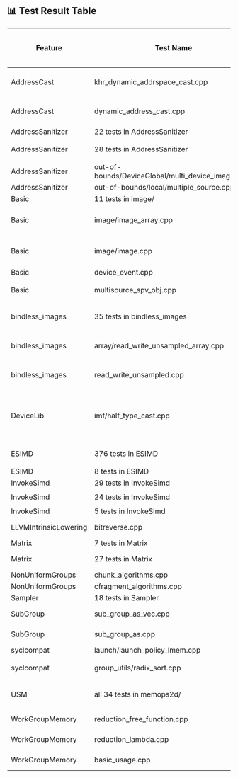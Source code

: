 ## 📊 Test Result Table

| Feature            | Test Name                                                      | Status (SPIRV-LLVM-Translator) | Marked Status (SPIR-V Backend)                       | Actual Status (SPIR-V Backend) | Test Error                    | Test Error Details |
|--------------------|----------------------------------------------------------------|--------------------------------|-------------------------------------------------------|--------------------------------|--------------------------------|-------------------|
| AddressCast        | khr_dynamic_addrspace_cast.cpp                                 | Pass                           | XFAIL (CMPLRLLVM-64705)                               | Fail                           | Program terminate abnormally   | ```error: command failed with exit status: 255``` |
| AddressCast        | dynamic_address_cast.cpp                                       | Pass                           | XFAIL (CMPLRLLVM-64705)                               | Fail                           | Program terminate abnormally   | ```error: command failed with exit status: 255``` |
| AddressSanitizer   | 22 tests in AddressSanitizer                                   | Pass                           | **Unsupported (CMPLRLLVM-64052)**                     | **Pass**                       |                                |                   |
| AddressSanitizer   | 28 tests in AddressSanitizer                                   | Pass                           | Unsupported (CMPLRLLVM-64052)                         | Fail                           | Detect memory leak             | ```[kernel] Private shadow memory out-of-bound (ptr: 0xff00fffffffb0050 -> 0xff010e7fff6fe483, sid: 0, base: 0xff00180001ccb820) ====ERROR: DeviceSanitizer: detected memory leaks of Device Global``` |
| AddressSanitizer   | out-of-bounds/DeviceGlobal/multi_device_images.cpp             | Pass                           | **XFAIL (CMPLRLLVM-64059)**                           | **Pass**                       |                                |                   |
| AddressSanitizer   | out-of-bounds/local/multiple_source.cpp                        | Pass                           | **XFAIL (CMPLRLLVM-64059)**                           | **Pass**                       |                                |                   |
| Basic              | 11 tests in image/                                             | Pass                           | **Unsupported**                                       | **Pass**                       |                                |                   |
| Basic              | image/image_array.cpp                                          | Pass                           | Unsupported                                           | Fail                           | Undefined reference            | ```error: undefined reference to `_Z22__spirv_ImageQuerySizeIDv2_i14ocl_image2d_roET_T0_' in function: 'int vector[2] __spirv_ImageQuerySize<int vector[2], ocl_image2d_ro>(ocl_image2d_ro)'``` |
| Basic              | image/image.cpp                                                | Pass                           | Unsupported                                           | Fail                           | Undefined reference            | ```error: undefined reference to `_Z22__spirv_ImageQuerySizeIDv2_i14ocl_image2d_roET_T0_' in function: 'int vector[2] __spirv_ImageQuerySize<int vector[2], ocl_image2d_ro>(ocl_image2d_ro)'``` |
| Basic              | device_event.cpp                                               | Pass                           | **Unsupported (CMPLRLLVM-64705)**                     | **Pass**                       |                                |                   |
| Basic              | multisource_spv_obj.cpp                                        | Pass                           | XFAIL (CMPLRLLVM-64059)                               | Fail                           | Invalid kernel argument index  | ```terminate called after throwing an instance of 'sycl::_V1::exception' what():  level_zero backend failed with error: 30 (UR_RESULT_ERROR_INVALID_KERNEL_ARGUMENT_INDEX)``` |
| bindless_images    | 35 tests in bindless_images                                    | Pass                           | **Unsupported (Tracker: https://github.com/llvm/llvm-project/pull/127737)**   | **Pass**                       |                                |                   |
| bindless_images    | array/read_write_unsampled_array.cpp                           | Pass                           | Unsupported (Tracker: https://github.com/llvm/llvm-project/pull/127737)       | Fail                           | Error occured                  | ```An error has occured! error: command failed with exit status: 1``` |
| bindless_images    | read_write_unsampled.cpp                                       | Pass                           | Unsupported (Tracker: https://github.com/llvm/llvm-project/pull/127737)       | Fail                           | Error occured                  | ```An error has occured! error: command failed with exit status: 1``` |
| DeviceLib          | imf/half_type_cast.cpp                                         | Pass                           | XFAIL (CMPLRLLVM-64705)                               | Fail                           | Assertion fail                 | ```half_type_cast.cpp.tmp1.out: /iusers/yixingzh/llvm/sycl/test-e2e/DeviceLib/imf/imf_utils.hpp:90: void test(sycl::queue &, std::initializer_list<InputTy>, std::initializer_list<OutputTy>, FuncTy, int) [InputTy = unsigned short, OutputTy = int, FuncTy = (lambda at /iusers/yixingzh/llvm/sycl/test-e2e/DeviceLib/imf/half_type_cast.cpp:39:10), EquTy = imf_utils_default_equ<int>]: Assertion `false' failed.``` |
| ESIMD              | 376 tests in ESIMD                                             | Pass                           | Unsupported                                           | Fail                           | Assertion failure              | ```static llvm::LLT llvm::LLT::vector(llvm::ElementCount, llvm::LLT): Assertion `!EC.isScalar() && "invalid number of vector elements"' failed.``` |
| ESIMD              | 8 tests in ESIMD                                               | Pass                           | **Unsupported**                                       | **Pass**                       |                                |                   |
| InvokeSimd         | 29 tests in InvokeSimd                                         | Pass                           | **Unsupported**                                       | **Pass**                       |                                |                   |
| InvokeSimd         | 24 tests in InvokeSimd                                         | Pass                           | Unsupported                                           | Fail                           | Device Lost                    | ```SYCL exception caught: level_zero backend failed with error: 20 (UR_RESULT_ERROR_DEVICE_LOST)``` |
| InvokeSimd         | 5 tests in InvokeSimd                                          | Pass                           | Unsupported                                           | Fail                           | Timed Out                      |                   |
| LLVMIntrinsicLowering | bitreverse.cpp                                              | Pass                           | Unsupported (CMPLRLLVM-64052)                         | Fail                           | CHECK-SPV failure              | ```error: CHECK-SPV: expected string not found in input ``` |
| Matrix             | 7 tests in Matrix                                              | Pass                           | **Unsupported (CMPLRLLVM-64705)**                     | **Pass**                       |                                |                   |
| Matrix             | 27 tests in Matrix                                             | Pass                           | Unsupported (CMPLRLLVM-64705)                     | Fail                           | Segmentation violation         | ```IGC: Internal Compiler Error: Segmentation violation``` |
| NonUniformGroups   | chunk_algorithms.cpp                                           | Pass                           | **Unsupported (CMPLRLLVM-64702)**                     | **Pass**                       |                                |                   |
| NonUniformGroups   | cfragment_algorithms.cpp                                       | Pass                           | **Unsupported (CMPLRLLVM-64702)**                     | **Pass**                       |                                |                   |
| Sampler            | 18 tests in Sampler                                            | Pass                           | **Unsupported**                                       | **Pass**                       |                                |                   |
| SubGroup           | sub_group_as_vec.cpp                                           | Pass                           | XFAIL (CMPLRLLVM-64705)                               | Fail                           | Result not matched             | ```Unexpected result [01,01] vs [01,00]``` |
| SubGroup           | sub_group_as.cpp                                               | Pass                           | XFAIL (CMPLRLLVM-64705)                               | Fail                           | Result not matched             | ```Unexpected result 0101 vs 0100``` |
| syclcompat         | launch/launch_policy_lmem.cpp                                  | Pass                           | **Unsupported (CMPLRLLVM-64705)**                     | **Pass**                       |                                |                   |
| syclcompat         | group_utils/radix_sort.cpp                                     | Pass                           | Unsupported (Tracker: https://github.com/intel/llvm/issues/17400)               | Fail                           | Test result incorrect          | ```test_sort failed -2116943464,-2113928704,-2113928704,-2113928704,-2144337914,-2113929196 ...... ``` |
| USM                | all 34 tests in memops2d/                                      | Pass                           | **Unsupported (https://github.com/llvm/llvm-project/issues/127791)** | **Pass**                       |                                |                   |
| WorkGroupMemory    | reduction_free_function.cpp                                    | Pass                           | XFAIL (Tracker: https://github.com/intel/llvm/issues/18230) | Fail                           | Unimplemented OpCode           | ```UnimplementedOpCode: Unimplemented opcode 29``` |
| WorkGroupMemory    | reduction_lambda.cpp                                          | Pass                           | XFAIL (Tracker: https://github.com/intel/llvm/issues/18230) | Fail                           | Unimplemented OpCode           | ```UnimplementedOpCode: Unimplemented opcode 29``` |
| WorkGroupMemory    | basic_usage.cpp                                               | Pass                           | XFAIL (Tracker: https://github.com/intel/llvm/issues/18230) | Fail                           | Unimplemented OpCode           | ```UnimplementedOpCode: Unimplemented opcode 29``` |
